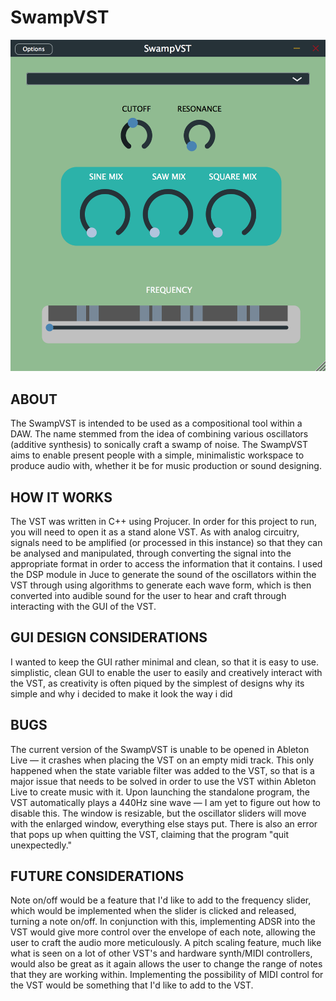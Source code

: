 # SwampVST

![swampVST](Resources/swampVST.png)

## ABOUT
The SwampVST is intended to be used as a compositional tool within a DAW. The name stemmed from the idea of combining various oscillators (additive synthesis) to sonically craft a swamp of noise. The SwampVST aims to enable present people with a simple, minimalistic workspace to produce audio with, whether it be for music production or sound designing. 

## HOW IT WORKS
The VST was written in C++ using Projucer. In order for this project to run, you will need to open it as a stand alone VST. 
As with analog circuitry, signals need to be amplified (or processed in this instance) so that they can be analysed and manipulated, through converting the signal into the appropriate format in order to access the information that it contains. I used the DSP module in Juce to generate the sound of the oscillators within the VST through using algorithms to generate each wave form, which is then converted into audible sound for the user to hear and craft through interacting with the GUI of the VST. 

## GUI DESIGN CONSIDERATIONS 
I wanted to keep the GUI rather minimal and clean, so that it is easy to use. 
simplistic, clean GUI to enable the user to easily and creatively interact with the VST, as creativity is often piqued by the simplest of designs 
why its simple and why i decided to make it look the way i did

## BUGS
The current version of the SwampVST is unable to be opened in Ableton Live — it crashes when placing the VST on an empty midi track. This only happened when the state variable filter was added to the VST, so that is a major issue that needs to be solved in order to use the VST within Ableton Live to create music with it. Upon launching the standalone program, the VST automatically plays a 440Hz sine wave — I am yet to figure out how to disable this. The window is resizable, but the oscillator sliders will move with the enlarged window, everything else stays put. There is also an error that pops up when quitting the VST, claiming that the program "quit unexpectedly."

## FUTURE CONSIDERATIONS
Note on/off would be a feature that I'd like to add to the frequency slider, which would be implemented when the slider is clicked and released, turning a note on/off. In conjunction with this, implementing ADSR into the VST would give more control over the envelope of each note, allowing the user to craft the audio more meticulously. A pitch scaling feature, much like what is seen on a lot of other VST's and hardware synth/MIDI controllers, would also be great as it again allows the user to change the range of notes that they are working within. Implementing the possibility of MIDI control for the VST would be something that I'd like to add to the VST.
